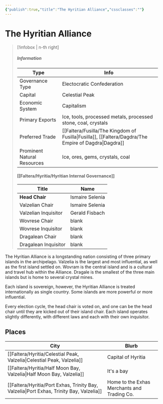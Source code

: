 ```yaml
---
{"publish":true,"title":"The Hyritian Alliance","cssclasses":""}
---
```




# The Hyritian Alliance

> [!infobox | n-th right]
>
> ##### Information
>
> | Type                        | Info                                                                  |
> | --------------------------- | --------------------------------------------------------------------- |
> | Governance Type             | Electocratic Confederation                                            |
> | Capital                     | Celestial Peak                                                        |
> | Economic System             | Capitalism                                                            |
> | Primary Exports             | Ice, tools, processed metals, processed stone, coal, crystals         |
> | Preferred Trade             | [[Faltera/Fusilla/The Kingdom of Fusilla\|Fusilla]], [[Faltera/Dagdra/The Empire of Dagdra\|Dagdra]] |
> | Prominent Natural Resources | Ice, ores, gems, crystals, coal                                       |
>
> #### [[Faltera/Hyritia/Hyritian Internal Governance]]
>
> | Title                | Name            |
> | -------------------- | --------------- |
> | **Head Chair**       | Ismaire Selenia |
> | Valzelian Chair      | Ismaire Selenia |
> | Valzelian Inquisitor | Gerald Fisbach  |
> | Wovrese Chair        | blank           |
> | Wovrese Inquisitor   | blank           |
> | Dragalean Chair      | blank           |
> | Dragalean Inquisitor | blank           |

The Hyritian Alliance is a longstanding nation consisting of three primary islands in the archipelago. Valzelia is the largest and most influential, as well as the first island settled on. Wovram is the central island and is a cultural and travel hub within the Alliance. Dragale is the smallest of the three main islands but is home to several crystal mines.

Each island is sovereign, however, the Hyritian Alliance is treated internationally as single country. Some islands are more powerful or more influential.

Every election cycle, the head chair is voted on, and one can be the head chair until they are kicked out of their island chair. Each island operates slightly differently, with different laws and each with their own inquisitor.

## Places
|City|Blurb|
|---|---|
|[[Faltera/Hyritia/Celestial Peak, Valzelia\|Celestial Peak, Valzelia]]|Capital of Hyritia|
|[[Faltera/Hyritia/Half Moon Bay, Valzelia\|Half Moon Bay, Valzelia]]|It's a bay|
|[[Faltera/Hyritia/Port Exhas, Trinity Bay, Valzelia\|Port Exhas, Trinity Bay, Valzelia]]|Home to the Exhas Merchants and Trading Co.|
